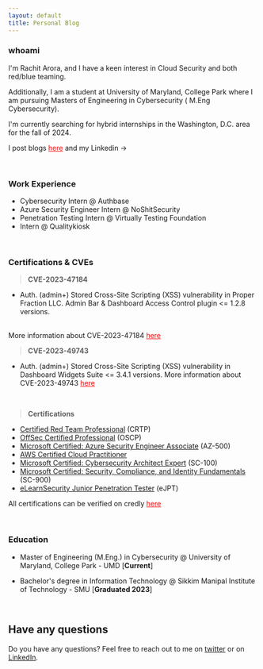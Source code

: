 ```yaml
---
layout: default
title: Personal Blog
---
```


### whoami

I'm Rachit Arora, and I have a keen interest in Cloud Security and both red/blue teaming.

Additionally, I am a student at University of Maryland, College Park where I am pursuing Masters of Engineering in Cybersecurity ( M.Eng Cybersecurity).

I'm currently searching for hybrid internships in the Washington, D.C. area for the fall of 2024.

I post blogs <a href="/blog" style="color:red;" rel="noopener">here</a>  and my  Linkedin -> <a href="#" class="fa fa-linkedin" href = "https://www.linkedin.com/in/rach1tarora/" target="_blank" rel="noopener" ></a> &nbsp; 

<!-- Add icon library -->
<link rel="stylesheet" href="https://cdnjs.cloudflare.com/ajax/libs/font-awesome/4.7.0/css/font-awesome.min.css">



<br>

### Work Experience

* Cybersecurity Intern @ Authbase
* Azure Security Engineer Intern @ NoShitSecurity
* Penetration Testing Intern @ Virtually Testing Foundation
* Intern @ Qualitykiosk

<br>


### Certifications & CVEs

> **CVE-2023-47184**

* Auth. (admin+) Stored Cross-Site Scripting (XSS) vulnerability in Proper Fraction LLC. Admin Bar & Dashboard Access Control plugin <= 1.2.8 versions. 
<br>
More information about CVE-2023-47184 <a href="https://www.cve.org/CVERecord?id=CVE-2023-47184" style="color:red;" rel="noopener">here</a> 


> **CVE-2023-49743**

* Auth. (admin+) Stored Cross-Site Scripting (XSS) vulnerability in Dashboard Widgets Suite <= 3.4.1 versions. 
More information about CVE-2023-49743 <a href="https://www.cve.org/CVERecord?id=CVE-2023-49743" style="color:red;" rel="noopener">here</a> 

<br> 

> **Certifications**


- [Certified Red Team Professional](https://www.credential.net/7a7f48e2-7cd8-4f6e-b7bf-c51ceb73cf9d) (CRTP)
- [OffSec Certified Professional](https://www.credential.net/57148f07-f47e-497e-b34f-bb60c6ee28c3#gs.4w8fyh%5C) (OSCP)
- [Microsoft Certified: Azure Security Engineer Associate](https://www.credly.com/badges/1c258de3-a8dc-4586-b6a9-ff4d3a53c9b7) (AZ-500)
- [AWS Certified Cloud Practitioner](https://www.credly.com/badges/5d3ea344-ecf2-4e1e-82ed-ab175733dc48)
- [Microsoft Certified: Cybersecurity Architect Expert](https://www.credly.com/badges/fcfbfadf-81a1-490a-85c0-73ed7d2cebb5) (SC-100)
- [Microsoft Certified: Security, Compliance, and Identity Fundamentals](https://www.credly.com/badges/5b111be7-2ec8-441b-b77a-dbc61460dc7c) (SC-900)
- [eLearnSecurity Junior Penetration Tester](https://verified.elearnsecurity.com/certificates/f61e9c01-e250-4faa-99cb-869382a47ccd) (eJPT)

All certifications can be verified on credly <a href="https://www.credly.com/users/rachit-arora.6027f270" style="color:red;" rel="noopener">here</a>


<br>

### Education

* Master of Engineering (M.Eng.) in Cybersecurity @ University of Maryland, College Park - UMD [**Current**]

* Bachelor's degree in Information Technology @ Sikkim Manipal Institute of Technology - SMU [**Graduated 2023**]

<br>

## Have any questions
Do you have any questions? Feel free to reach out to me on [twitter](https://twitter.com/rach1tarora) or on [LinkedIn](https://www.linkedin.com/in/rach1tarora/).

<br>


<!---
<iframe width="320" height="180" src="https://www.youtube.com/embed/M5VXCixTdEg?si=JEFXdRGTcgZeJsed" title="YouTube video player" frameborder="0" allow="accelerometer; autoplay; clipboard-write; encrypted-media; gyroscope; picture-in-picture; web-share" allowfullscreen></iframe>-->

